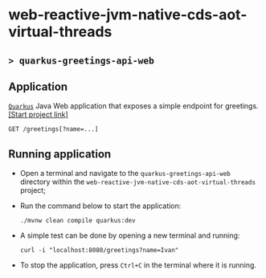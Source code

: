 # web-reactive-jvm-native-cds-aot-virtual-threads
## `> quarkus-greetings-api-web`

## Application

[`Quarkus`](https://quarkus.io/) Java Web application that exposes a simple endpoint for greetings. [[Start project link]](https://code.quarkus.io/?g=com.ivanfranchin&a=quarkus-greetings-api-web&e=rest-jackson)
```
GET /greetings[?name=...]
```

## Running application

- Open a terminal and navigate to the `quarkus-greetings-api-web` directory within the `web-reactive-jvm-native-cds-aot-virtual-threads` project;

- Run the command below to start the application:
  ```
  ./mvnw clean compile quarkus:dev
  ```

- A simple test can be done by opening a new terminal and running:
  ```
  curl -i "localhost:8080/greetings?name=Ivan"
  ```

- To stop the application, press `Ctrl+C` in the terminal where it is running.
